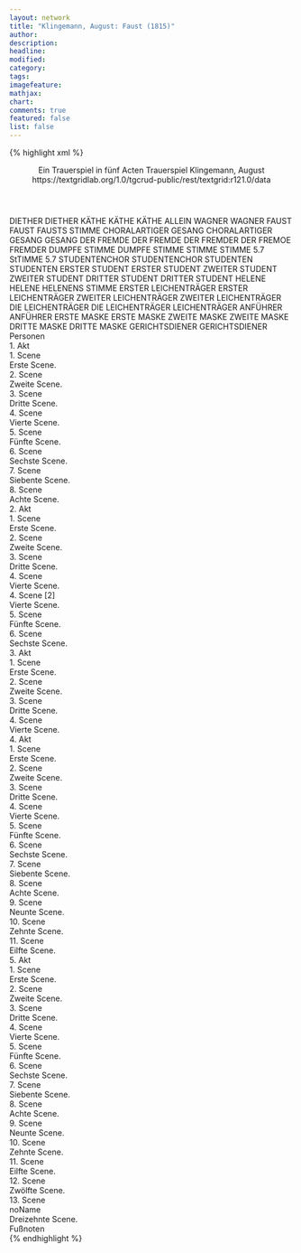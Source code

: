 ```yaml
---
layout: network
title: "Klingemann, August: Faust (1815)"
author:
description:
headline:
modified:
category:
tags:
imagefeature:
mathjax:
chart:
comments: true
featured: false
list: false
---
```

{% highlight xml %}
<?xml-model href="https://raw.githubusercontent.com/DLiNa/project/master/rules/lina.rnc"?><?xml-model href="https://raw.githubusercontent.com/DLiNa/project/master/rules/lina.sch"?>
<play xmlns="http://lina.digital">
  <header>
    <title>Faust</title>
    <subtitle>Ein Trauerspiel in fünf Acten</subtitle>
    <genretitle>Trauerspiel</genretitle>
    <author>Klingemann, August</author>
    <date type="print" when="1815"/>
    <date type="premiere"/>
    <date type="written"/>
    <source>https://textgridlab.org/1.0/tgcrud-public/rest/textgrid:r121.0/data</source>
  </header>
  <personae>
    <character>
      <name>DIETHER</name>
      <alias xml:id="diether">
        <name>DIETHER</name>
      </alias>
    </character>
    <character>
      <name>KÄTHE</name>
      <alias xml:id="käthe">
        <name>KÄTHE</name>
      </alias>
      <alias xml:id="käthe_allein">
        <name>KÄTHE ALLEIN</name>
      </alias>
    </character>
    <character>
      <name>WAGNER</name>
      <alias xml:id="wagner">
        <name>WAGNER</name>
      </alias>
    </character>
    <character>
      <name>FAUST</name>
      <alias xml:id="faust">
        <name>FAUST</name>
      </alias>
      <alias xml:id="fausts_stimme">
        <name>FAUSTS STIMME</name>
      </alias>
    </character>
    <character>
      <name>CHORALARTIGER GESANG</name>
      <alias xml:id="choralartiger_gesang">
        <name>CHORALARTIGER GESANG</name>
      </alias>
      <alias xml:id="gesang">
        <name>GESANG</name>
      </alias>
    </character>
    <character>
      <name>DER FREMDE</name>
      <alias xml:id="der_fremde">
        <name>DER FREMDE</name>
      </alias>
      <alias xml:id="der_fremder">
        <name>DER FREMDER</name>
      </alias>
      <alias xml:id="der_fremoe">
        <name>DER FREMOE</name>
      </alias>
      <alias xml:id="fremder">
        <name>FREMDER</name>
      </alias>
    </character>
    <character>
      <name>DUMPFE STIMME</name>
      <alias xml:id="dumpfe_stimme">
        <name>DUMPFE STIMME</name>
      </alias>
      <alias xml:id="stimme">
        <name>STIMME</name>
      </alias>
    </character>
    <character>
      <name>STIMME 5.7</name>
      <alias xml:id="stimme_5.7">
        <name>StTIMME 5.7</name>
      </alias>
    </character>
    <character>
      <name>STUDENTENCHOR</name>
      <alias xml:id="studentenchor">
        <name>STUDENTENCHOR</name>
      </alias>
    </character>
    <character>
      <name>STUDENTEN</name>
      <alias xml:id="studenten">
        <name>STUDENTEN</name>
      </alias>
    </character>
    <character>
      <name>ERSTER STUDENT</name>
      <alias xml:id="erster_student">
        <name>ERSTER STUDENT</name>
      </alias>
    </character>
    <character>
      <name>ZWEITER STUDENT</name>
      <alias xml:id="zweiter_student">
        <name>ZWEITER STUDENT</name>
      </alias>
    </character>
    <character>
      <name>DRITTER STUDENT</name>
      <alias xml:id="dritter_student">
        <name>DRITTER STUDENT</name>
      </alias>
    </character>
    <character>
      <name>HELENE</name>
      <alias xml:id="helene">
        <name>HELENE</name>
      </alias>
      <alias xml:id="helenens_stimme">
        <name>HELENENS STIMME</name>
      </alias>
    </character>
    <character>
      <name>ERSTER LEICHENTRÄGER</name>
      <alias xml:id="erster_leichenträger">
        <name>ERSTER LEICHENTRÄGER</name>
      </alias>
    </character>
    <character>
      <name>ZWEITER LEICHENTRÄGER</name>
      <alias xml:id="zweiter_leichenträger">
        <name>ZWEITER LEICHENTRÄGER</name>
      </alias>
    </character>
    <character>
      <name>DIE LEICHENTRÄGER</name>
      <alias xml:id="die_leichenträger">
        <name>DIE LEICHENTRÄGER</name>
      </alias>
      <alias xml:id="leichenträger">
        <name>LEICHENTRÄGER</name>
      </alias>
    </character>
    <character>
      <name>ANFÜHRER</name>
      <alias xml:id="anführer">
        <name>ANFÜHRER</name>
      </alias>
    </character>
    <character>
      <name>ERSTE MASKE</name>
      <alias xml:id="erste_maske">
        <name>ERSTE MASKE</name>
      </alias>
    </character>
    <character>
      <name>ZWEITE MASKE</name>
      <alias xml:id="zweite_maske">
        <name>ZWEITE MASKE</name>
      </alias>
    </character>
    <character>
      <name>DRITTE MASKE</name>
      <alias xml:id="dritte_maske">
        <name>DRITTE MASKE</name>
      </alias>
    </character>
    <character>
      <name>GERICHTSDIENER</name>
      <alias xml:id="gerichtsdiener">
        <name>GERICHTSDIENER</name>
      </alias>
    </character>
  </personae>
  <text>
    <div>
      <head>Personen</head>
    </div>
    <div>
      <head>1. Akt</head>
      <div>
        <head>1. Scene</head>
        <div>
          <head>Erste Scene.</head>
          <sp who="#diether">
            <amount n="30" unit="speech_acts"/>
            <amount n="388" unit="words"/>
            <amount n="63" unit="lines"/>
            <amount n="1982" unit="chars"/>
          </sp>
          <sp who="#käthe">
            <amount n="29" unit="speech_acts"/>
            <amount n="789" unit="words"/>
            <amount n="111" unit="lines"/>
            <amount n="4195" unit="chars"/>
          </sp>
        </div>
      </div>
      <div>
        <head>2. Scene</head>
        <div>
          <head>Zweite Scene.</head>
          <sp who="#wagner">
            <amount n="8" unit="speech_acts"/>
            <amount n="458" unit="words"/>
            <amount n="63" unit="lines"/>
            <amount n="2563" unit="chars"/>
          </sp>
          <sp who="#diether">
            <amount n="8" unit="speech_acts"/>
            <amount n="103" unit="words"/>
            <amount n="15" unit="lines"/>
            <amount n="512" unit="chars"/>
          </sp>
          <sp who="#käthe">
            <amount n="7" unit="speech_acts"/>
            <amount n="63" unit="words"/>
            <amount n="10" unit="lines"/>
            <amount n="351" unit="chars"/>
          </sp>
        </div>
      </div>
      <div>
        <head>3. Scene</head>
        <div>
          <head>Dritte Scene.</head>
          <sp who="#faust">
            <amount n="17" unit="speech_acts"/>
            <amount n="333" unit="words"/>
            <amount n="48" unit="lines"/>
            <amount n="1736" unit="chars"/>
          </sp>
          <sp who="#käthe">
            <amount n="16" unit="speech_acts"/>
            <amount n="106" unit="words"/>
            <amount n="22" unit="lines"/>
            <amount n="542" unit="chars"/>
          </sp>
          <sp who="#diether">
            <amount n="9" unit="speech_acts"/>
            <amount n="42" unit="words"/>
            <amount n="9" unit="lines"/>
            <amount n="194" unit="chars"/>
          </sp>
          <sp who="#wagner">
            <amount n="5" unit="speech_acts"/>
            <amount n="28" unit="words"/>
            <amount n="6" unit="lines"/>
            <amount n="164" unit="chars"/>
          </sp>
        </div>
      </div>
      <div>
        <head>4. Scene</head>
        <div>
          <head>Vierte Scene.</head>
          <sp who="#choralartiger_gesang">
            <amount n="1" unit="speech_acts"/>
            <amount n="11" unit="words"/>
            <amount n="3" unit="lines"/>
            <amount n="72" unit="chars"/>
          </sp>
          <sp who="#faust">
            <amount n="3" unit="speech_acts"/>
            <amount n="357" unit="words"/>
            <amount n="44" unit="lines"/>
            <amount n="1860" unit="chars"/>
          </sp>
          <sp who="#gesang">
            <amount n="2" unit="speech_acts"/>
            <amount n="22" unit="words"/>
            <amount n="6" unit="lines"/>
            <amount n="146" unit="chars"/>
          </sp>
        </div>
      </div>
      <div>
        <head>5. Scene</head>
        <div>
          <head>Fünfte Scene.</head>
          <sp who="#faust">
            <amount n="8" unit="speech_acts"/>
            <amount n="309" unit="words"/>
            <amount n="42" unit="lines"/>
            <amount n="1631" unit="chars"/>
          </sp>
          <sp who="#der_fremde">
            <amount n="6" unit="speech_acts"/>
          </sp>
        </div>
      </div>
      <div>
        <head>6. Scene</head>
        <div>
          <head>Sechste Scene.</head>
          <sp who="#käthe">
            <amount n="6" unit="speech_acts"/>
            <amount n="43" unit="words"/>
            <amount n="8" unit="lines"/>
            <amount n="216" unit="chars"/>
          </sp>
          <sp who="#diether">
            <amount n="4" unit="speech_acts"/>
            <amount n="71" unit="words"/>
            <amount n="10" unit="lines"/>
            <amount n="325" unit="chars"/>
          </sp>
          <sp who="#wagner">
            <amount n="2" unit="speech_acts"/>
            <amount n="47" unit="words"/>
            <amount n="6" unit="lines"/>
            <amount n="227" unit="chars"/>
          </sp>
        </div>
      </div>
      <div>
        <head>7. Scene</head>
        <div>
          <head>Siebente Scene.</head>
          <sp who="#diether">
            <amount n="4" unit="speech_acts"/>
            <amount n="106" unit="words"/>
            <amount n="16" unit="lines"/>
            <amount n="495" unit="chars"/>
          </sp>
          <sp who="#käthe">
            <amount n="3" unit="speech_acts"/>
            <amount n="16" unit="words"/>
            <amount n="3" unit="lines"/>
            <amount n="79" unit="chars"/>
          </sp>
        </div>
      </div>
      <div>
        <head>8. Scene</head>
        <div>
          <head>Achte Scene.</head>
          <sp who="#wagner">
            <amount n="7" unit="speech_acts"/>
            <amount n="71" unit="words"/>
            <amount n="12" unit="lines"/>
            <amount n="376" unit="chars"/>
          </sp>
          <sp who="#käthe">
            <amount n="5" unit="speech_acts"/>
            <amount n="15" unit="words"/>
            <amount n="5" unit="lines"/>
            <amount n="59" unit="chars"/>
          </sp>
          <sp who="#diether">
            <amount n="2" unit="speech_acts"/>
            <amount n="3" unit="words"/>
            <amount n="2" unit="lines"/>
            <amount n="15" unit="chars"/>
          </sp>
          <sp who="#fausts_stimme">
            <amount n="2" unit="speech_acts"/>
            <amount n="4" unit="words"/>
            <amount n="2" unit="lines"/>
            <amount n="21" unit="chars"/>
          </sp>
        </div>
      </div>
    </div>
    <div>
      <head>2. Akt</head>
      <div>
        <head>1. Scene</head>
        <div>
          <head>Erste Scene.</head>
          <sp who="#faust">
            <amount n="7" unit="speech_acts"/>
            <amount n="1184" unit="words"/>
            <amount n="157" unit="lines"/>
            <amount n="6178" unit="chars"/>
          </sp>
          <sp who="#dumpfe_stimme">
            <amount n="1" unit="speech_acts"/>
            <amount n="14" unit="words"/>
            <amount n="2" unit="lines"/>
            <amount n="82" unit="chars"/>
          </sp>
          <sp who="#stimme">
            <amount n="5" unit="speech_acts"/>
            <amount n="94" unit="words"/>
            <amount n="17" unit="lines"/>
            <amount n="499" unit="chars"/>
          </sp>
        </div>
      </div>
      <div>
        <head>2. Scene</head>
        <div>
          <head>Zweite Scene.</head>
          <sp who="#diether">
            <amount n="21" unit="speech_acts"/>
            <amount n="185" unit="words"/>
            <amount n="28" unit="lines"/>
            <amount n="868" unit="chars"/>
          </sp>
          <sp who="#käthe">
            <amount n="21" unit="speech_acts"/>
            <amount n="475" unit="words"/>
            <amount n="66" unit="lines"/>
            <amount n="2409" unit="chars"/>
          </sp>
        </div>
      </div>
      <div>
        <head>3. Scene</head>
        <div>
          <head>Dritte Scene.</head>
          <sp who="#wagner">
            <amount n="9" unit="speech_acts"/>
            <amount n="316" unit="words"/>
            <amount n="44" unit="lines"/>
            <amount n="1696" unit="chars"/>
          </sp>
          <sp who="#diether">
            <amount n="6" unit="speech_acts"/>
            <amount n="35" unit="words"/>
            <amount n="7" unit="lines"/>
            <amount n="170" unit="chars"/>
          </sp>
          <sp who="#käthe">
            <amount n="6" unit="speech_acts"/>
            <amount n="34" unit="words"/>
            <amount n="6" unit="lines"/>
            <amount n="182" unit="chars"/>
          </sp>
        </div>
      </div>
      <div>
        <head>4. Scene</head>
        <div>
          <head>Vierte Scene.</head>
          <sp who="#faust">
            <amount n="10" unit="speech_acts"/>
            <amount n="139" unit="words"/>
            <amount n="20" unit="lines"/>
            <amount n="669" unit="chars"/>
          </sp>
          <sp who="#käthe">
            <amount n="7" unit="speech_acts"/>
            <amount n="22" unit="words"/>
            <amount n="7" unit="lines"/>
            <amount n="110" unit="chars"/>
          </sp>
          <sp who="#diether">
            <amount n="9" unit="speech_acts"/>
            <amount n="90" unit="words"/>
            <amount n="15" unit="lines"/>
            <amount n="454" unit="chars"/>
          </sp>
        </div>
      </div>
      <div>
        <head>4. Scene [2]</head>
        <div>
          <head>Vierte Scene.</head>
          <sp who="#wagner">
            <amount n="10" unit="speech_acts"/>
            <amount n="202" unit="words"/>
            <amount n="27" unit="lines"/>
            <amount n="1066" unit="chars"/>
          </sp>
          <sp who="#faust">
            <amount n="10" unit="speech_acts"/>
            <amount n="253" unit="words"/>
            <amount n="35" unit="lines"/>
            <amount n="1359" unit="chars"/>
          </sp>
        </div>
      </div>
      <div>
        <head>5. Scene</head>
        <div>
          <head>Fünfte Scene.</head>
          <sp who="#käthe">
            <amount n="3" unit="speech_acts"/>
            <amount n="19" unit="words"/>
            <amount n="3" unit="lines"/>
            <amount n="91" unit="chars"/>
          </sp>
          <sp who="#faust">
            <amount n="3" unit="speech_acts"/>
            <amount n="76" unit="words"/>
            <amount n="10" unit="lines"/>
            <amount n="371" unit="chars"/>
          </sp>
          <sp who="#wagner">
            <amount n="1" unit="speech_acts"/>
            <amount n="10" unit="words"/>
            <amount n="1" unit="lines"/>
            <amount n="46" unit="chars"/>
          </sp>
        </div>
      </div>
      <div>
        <head>6. Scene</head>
        <div>
          <head>Sechste Scene.</head>
          <sp who="#käthe">
            <amount n="29" unit="speech_acts"/>
            <amount n="300" unit="words"/>
            <amount n="52" unit="lines"/>
            <amount n="1528" unit="chars"/>
          </sp>
          <sp who="#faust">
            <amount n="29" unit="speech_acts"/>
            <amount n="359" unit="words"/>
            <amount n="57" unit="lines"/>
            <amount n="1740" unit="chars"/>
          </sp>
        </div>
      </div>
    </div>
    <div>
      <head>3. Akt</head>
      <div>
        <head>1. Scene</head>
        <div>
          <head>Erste Scene.</head>
          <sp who="#studentenchor #studenten">
            <amount n="1" unit="speech_acts"/>
            <amount n="22" unit="words"/>
            <amount n="8" unit="lines"/>
            <amount n="138" unit="chars"/>
          </sp>
          <sp who="#studenten #erster_student #zweiter_student #dritter_student">
            <amount n="1" unit="speech_acts"/>
            <amount n="2" unit="words"/>
            <amount n="1" unit="lines"/>
            <amount n="12" unit="chars"/>
          </sp>
          <sp who="#faust">
            <amount n="13" unit="speech_acts"/>
            <amount n="133" unit="words"/>
            <amount n="20" unit="lines"/>
            <amount n="681" unit="chars"/>
          </sp>
          <sp who="#wagner">
            <amount n="8" unit="speech_acts"/>
            <amount n="152" unit="words"/>
            <amount n="23" unit="lines"/>
            <amount n="795" unit="chars"/>
          </sp>
          <sp who="#der_fremde">
            <amount n="2" unit="speech_acts"/>
            <amount n="3" unit="words"/>
            <amount n="1" unit="lines"/>
            <amount n="16" unit="chars"/>
          </sp>
          <sp who="#erster_student">
            <amount n="16" unit="speech_acts"/>
            <amount n="306" unit="words"/>
            <amount n="44" unit="lines"/>
            <amount n="1625" unit="chars"/>
          </sp>
          <sp who="#zweiter_student">
            <amount n="9" unit="speech_acts"/>
            <amount n="42" unit="words"/>
            <amount n="9" unit="lines"/>
            <amount n="208" unit="chars"/>
          </sp>
          <sp who="#dritter_student">
            <amount n="8" unit="speech_acts"/>
            <amount n="41" unit="words"/>
            <amount n="9" unit="lines"/>
            <amount n="200" unit="chars"/>
          </sp>
        </div>
      </div>
      <div>
        <head>2. Scene</head>
        <div>
          <head>Zweite Scene.</head>
          <sp who="#wagner">
            <amount n="16" unit="speech_acts"/>
            <amount n="149" unit="words"/>
            <amount n="24" unit="lines"/>
            <amount n="787" unit="chars"/>
          </sp>
          <sp who="#faust">
            <amount n="17" unit="speech_acts"/>
            <amount n="201" unit="words"/>
            <amount n="31" unit="lines"/>
            <amount n="960" unit="chars"/>
          </sp>
          <sp who="#der_fremde">
            <amount n="3" unit="speech_acts"/>
            <amount n="35" unit="words"/>
            <amount n="7" unit="lines"/>
            <amount n="198" unit="chars"/>
          </sp>
          <sp who="#fremder">
            <amount n="11" unit="speech_acts"/>
            <amount n="291" unit="words"/>
            <amount n="39" unit="lines"/>
            <amount n="1515" unit="chars"/>
          </sp>
        </div>
      </div>
      <div>
        <head>3. Scene</head>
        <div>
          <head>Dritte Scene.</head>
          <sp who="#faust">
            <amount n="23" unit="speech_acts"/>
            <amount n="260" unit="words"/>
            <amount n="42" unit="lines"/>
            <amount n="1270" unit="chars"/>
          </sp>
          <sp who="#fremder">
            <amount n="22" unit="speech_acts"/>
            <amount n="424" unit="words"/>
            <amount n="66" unit="lines"/>
            <amount n="2202" unit="chars"/>
          </sp>
        </div>
      </div>
      <div>
        <head>4. Scene</head>
        <div>
          <head>Vierte Scene.</head>
          <sp who="#faust">
            <amount n="1" unit="speech_acts"/>
            <amount n="240" unit="words"/>
            <amount n="31" unit="lines"/>
            <amount n="1307" unit="chars"/>
          </sp>
          <sp who="#helene">
            <amount n="1" unit="speech_acts"/>
            <amount n="8" unit="words"/>
            <amount n="1" unit="lines"/>
            <amount n="44" unit="chars"/>
          </sp>
        </div>
      </div>
    </div>
    <div>
      <head>4. Akt</head>
      <div>
        <head>1. Scene</head>
        <div>
          <head>Erste Scene.</head>
          <sp who="#fremder">
            <amount n="14" unit="speech_acts"/>
            <amount n="257" unit="words"/>
            <amount n="40" unit="lines"/>
            <amount n="1334" unit="chars"/>
          </sp>
          <sp who="#faust">
            <amount n="14" unit="speech_acts"/>
            <amount n="182" unit="words"/>
            <amount n="28" unit="lines"/>
            <amount n="899" unit="chars"/>
          </sp>
        </div>
      </div>
      <div>
        <head>2. Scene</head>
        <div>
          <head>Zweite Scene.</head>
          <sp who="#faust">
            <amount n="36" unit="speech_acts"/>
            <amount n="490" unit="words"/>
            <amount n="79" unit="lines"/>
            <amount n="2481" unit="chars"/>
          </sp>
          <sp who="#helene">
            <amount n="37" unit="speech_acts"/>
            <amount n="456" unit="words"/>
            <amount n="73" unit="lines"/>
            <amount n="2346" unit="chars"/>
          </sp>
        </div>
      </div>
      <div>
        <head>3. Scene</head>
        <div>
          <head>Dritte Scene.</head>
          <sp who="#faust">
            <amount n="1" unit="speech_acts"/>
            <amount n="257" unit="words"/>
            <amount n="33" unit="lines"/>
            <amount n="1300" unit="chars"/>
          </sp>
        </div>
      </div>
      <div>
        <head>4. Scene</head>
        <div>
          <head>Vierte Scene.</head>
          <sp who="#diether">
            <amount n="11" unit="speech_acts"/>
            <amount n="82" unit="words"/>
            <amount n="13" unit="lines"/>
            <amount n="394" unit="chars"/>
          </sp>
          <sp who="#käthe">
            <amount n="10" unit="speech_acts"/>
            <amount n="245" unit="words"/>
            <amount n="37" unit="lines"/>
            <amount n="1339" unit="chars"/>
          </sp>
        </div>
      </div>
      <div>
        <head>5. Scene</head>
        <div>
          <head>Fünfte Scene.</head>
          <sp who="#wagner">
            <amount n="1" unit="speech_acts"/>
            <amount n="39" unit="words"/>
            <amount n="4" unit="lines"/>
            <amount n="187" unit="chars"/>
          </sp>
        </div>
      </div>
      <div>
        <head>6. Scene</head>
        <div>
          <head>Sechste Scene.</head>
          <sp who="#käthe">
            <amount n="4" unit="speech_acts"/>
            <amount n="24" unit="words"/>
            <amount n="5" unit="lines"/>
            <amount n="108" unit="chars"/>
          </sp>
          <sp who="#wagner">
            <amount n="3" unit="speech_acts"/>
            <amount n="79" unit="words"/>
            <amount n="12" unit="lines"/>
            <amount n="426" unit="chars"/>
          </sp>
        </div>
      </div>
      <div>
        <head>7. Scene</head>
        <div>
          <head>Siebente Scene.</head>
          <sp who="#faust">
            <amount n="7" unit="speech_acts"/>
            <amount n="79" unit="words"/>
            <amount n="12" unit="lines"/>
            <amount n="407" unit="chars"/>
          </sp>
          <sp who="#käthe">
            <amount n="7" unit="speech_acts"/>
            <amount n="55" unit="words"/>
            <amount n="11" unit="lines"/>
            <amount n="294" unit="chars"/>
          </sp>
        </div>
      </div>
      <div>
        <head>8. Scene</head>
        <div>
          <head>Achte Scene.</head>
          <sp who="#faust">
            <amount n="1" unit="speech_acts"/>
            <amount n="54" unit="words"/>
            <amount n="7" unit="lines"/>
            <amount n="256" unit="chars"/>
          </sp>
        </div>
      </div>
      <div>
        <head>9. Scene</head>
        <div>
          <head>Neunte Scene.</head>
          <sp who="#käthe">
            <amount n="32" unit="speech_acts"/>
            <amount n="295" unit="words"/>
            <amount n="48" unit="lines"/>
            <amount n="1483" unit="chars"/>
          </sp>
          <sp who="#faust">
            <amount n="32" unit="speech_acts"/>
            <amount n="164" unit="words"/>
            <amount n="41" unit="lines"/>
            <amount n="777" unit="chars"/>
          </sp>
          <sp who="#helenens_stimme">
            <amount n="2" unit="speech_acts"/>
            <amount n="4" unit="words"/>
            <amount n="2" unit="lines"/>
            <amount n="21" unit="chars"/>
          </sp>
        </div>
      </div>
      <div>
        <head>10. Scene</head>
        <div>
          <head>Zehnte Scene.</head>
          <sp who="#käthe_allein">
            <amount n="1" unit="speech_acts"/>
            <amount n="29" unit="words"/>
            <amount n="5" unit="lines"/>
            <amount n="113" unit="chars"/>
          </sp>
        </div>
      </div>
      <div>
        <head>11. Scene</head>
        <div>
          <head>Eilfte Scene.</head>
          <sp who="#diether">
            <amount n="18" unit="speech_acts"/>
            <amount n="87" unit="words"/>
            <amount n="23" unit="lines"/>
            <amount n="417" unit="chars"/>
          </sp>
          <sp who="#käthe">
            <amount n="18" unit="speech_acts"/>
            <amount n="140" unit="words"/>
            <amount n="28" unit="lines"/>
            <amount n="627" unit="chars"/>
          </sp>
        </div>
      </div>
    </div>
    <div>
      <head>5. Akt</head>
      <div>
        <head>1. Scene</head>
        <div>
          <head>Erste Scene.</head>
          <sp who="#faust">
            <amount n="1" unit="speech_acts"/>
            <amount n="53" unit="words"/>
            <amount n="7" unit="lines"/>
            <amount n="293" unit="chars"/>
          </sp>
        </div>
      </div>
      <div>
        <head>2. Scene</head>
        <div>
          <head>Zweite Scene.</head>
          <sp who="#faust">
            <amount n="22" unit="speech_acts"/>
            <amount n="272" unit="words"/>
            <amount n="45" unit="lines"/>
            <amount n="1377" unit="chars"/>
          </sp>
          <sp who="#der_fremde">
            <amount n="4" unit="speech_acts"/>
            <amount n="32" unit="words"/>
            <amount n="6" unit="lines"/>
            <amount n="147" unit="chars"/>
          </sp>
          <sp who="#fremder">
            <amount n="18" unit="speech_acts"/>
            <amount n="141" unit="words"/>
            <amount n="24" unit="lines"/>
            <amount n="687" unit="chars"/>
          </sp>
        </div>
      </div>
      <div>
        <head>3. Scene</head>
        <div>
          <head>Dritte Scene.</head>
          <sp who="#wagner">
            <amount n="14" unit="speech_acts"/>
            <amount n="252" unit="words"/>
            <amount n="39" unit="lines"/>
            <amount n="1242" unit="chars"/>
          </sp>
          <sp who="#faust">
            <amount n="14" unit="speech_acts"/>
            <amount n="96" unit="words"/>
            <amount n="20" unit="lines"/>
            <amount n="481" unit="chars"/>
          </sp>
        </div>
      </div>
      <div>
        <head>4. Scene</head>
        <div>
          <head>Vierte Scene.</head>
          <sp who="#faust">
            <amount n="8" unit="speech_acts"/>
            <amount n="141" unit="words"/>
            <amount n="21" unit="lines"/>
            <amount n="721" unit="chars"/>
          </sp>
          <sp who="#erster_leichenträger">
            <amount n="6" unit="speech_acts"/>
            <amount n="38" unit="words"/>
            <amount n="7" unit="lines"/>
            <amount n="183" unit="chars"/>
          </sp>
          <sp who="#zweiter_leichenträger">
            <amount n="4" unit="speech_acts"/>
            <amount n="29" unit="words"/>
            <amount n="5" unit="lines"/>
            <amount n="156" unit="chars"/>
          </sp>
        </div>
      </div>
      <div>
        <head>5. Scene</head>
        <div>
          <head>Fünfte Scene.</head>
          <sp who="#diether">
            <amount n="11" unit="speech_acts"/>
            <amount n="42" unit="words"/>
            <amount n="10" unit="lines"/>
            <amount n="198" unit="chars"/>
          </sp>
          <sp who="#erster_leichenträger">
            <amount n="3" unit="speech_acts"/>
            <amount n="19" unit="words"/>
            <amount n="4" unit="lines"/>
            <amount n="108" unit="chars"/>
          </sp>
          <sp who="#faust">
            <amount n="12" unit="speech_acts"/>
            <amount n="141" unit="words"/>
            <amount n="24" unit="lines"/>
            <amount n="708" unit="chars"/>
          </sp>
          <sp who="#die_leichenträger #erster_leichenträger #zweiter_leichenträger">
            <amount n="1" unit="speech_acts"/>
            <amount n="2" unit="words"/>
            <amount n="1" unit="lines"/>
            <amount n="9" unit="chars"/>
          </sp>
          <sp who="#leichenträger #erster_leichenträger #zweiter_leichenträger">
            <amount n="1" unit="speech_acts"/>
            <amount n="2" unit="words"/>
            <amount n="1" unit="lines"/>
            <amount n="6" unit="chars"/>
          </sp>
        </div>
      </div>
      <div>
        <head>6. Scene</head>
        <div>
          <head>Sechste Scene.</head>
          <sp who="#anführer">
            <amount n="5" unit="speech_acts"/>
            <amount n="27" unit="words"/>
            <amount n="6" unit="lines"/>
            <amount n="150" unit="chars"/>
          </sp>
          <sp who="#erster_leichenträger">
            <amount n="5" unit="speech_acts"/>
            <amount n="44" unit="words"/>
            <amount n="7" unit="lines"/>
            <amount n="243" unit="chars"/>
          </sp>
        </div>
      </div>
      <div>
        <head>7. Scene</head>
        <div>
          <head>Siebente Scene.</head>
          <sp who="#faust">
            <amount n="8" unit="speech_acts"/>
            <amount n="182" unit="words"/>
            <amount n="28" unit="lines"/>
            <amount n="959" unit="chars"/>
          </sp>
          <sp who="#erste_maske">
            <amount n="9" unit="speech_acts"/>
            <amount n="44" unit="words"/>
            <amount n="9" unit="lines"/>
            <amount n="265" unit="chars"/>
          </sp>
          <sp who="#zweite_maske">
            <amount n="6" unit="speech_acts"/>
            <amount n="33" unit="words"/>
            <amount n="7" unit="lines"/>
            <amount n="185" unit="chars"/>
          </sp>
          <sp who="#dritte_maske">
            <amount n="5" unit="speech_acts"/>
            <amount n="18" unit="words"/>
            <amount n="5" unit="lines"/>
            <amount n="106" unit="chars"/>
          </sp>
          <sp who="#stimme_5.7">
            <amount n="2" unit="speech_acts"/>
            <amount n="13" unit="words"/>
            <amount n="2" unit="lines"/>
            <amount n="70" unit="chars"/>
          </sp>
        </div>
      </div>
      <div>
        <head>8. Scene</head>
        <div>
          <head>Achte Scene.</head>
          <sp who="#anführer">
            <amount n="9" unit="speech_acts"/>
            <amount n="53" unit="words"/>
            <amount n="11" unit="lines"/>
            <amount n="304" unit="chars"/>
          </sp>
          <sp who="#faust">
            <amount n="8" unit="speech_acts"/>
            <amount n="99" unit="words"/>
            <amount n="17" unit="lines"/>
            <amount n="520" unit="chars"/>
          </sp>
        </div>
      </div>
      <div>
        <head>9. Scene</head>
        <div>
          <head>Neunte Scene.</head>
          <sp who="#der_fremde">
            <amount n="2" unit="speech_acts"/>
            <amount n="14" unit="words"/>
            <amount n="3" unit="lines"/>
            <amount n="55" unit="chars"/>
          </sp>
          <sp who="#anführer">
            <amount n="1" unit="speech_acts"/>
            <amount n="4" unit="words"/>
            <amount n="1" unit="lines"/>
            <amount n="22" unit="chars"/>
          </sp>
          <sp who="#gerichtsdiener">
            <amount n="1" unit="speech_acts"/>
            <amount n="3" unit="words"/>
            <amount n="1" unit="lines"/>
            <amount n="14" unit="chars"/>
          </sp>
        </div>
      </div>
      <div>
        <head>10. Scene</head>
        <div>
          <head>Zehnte Scene.</head>
          <sp who="#faust">
            <amount n="9" unit="speech_acts"/>
            <amount n="72" unit="words"/>
            <amount n="12" unit="lines"/>
            <amount n="373" unit="chars"/>
          </sp>
          <sp who="#der_fremde">
            <amount n="9" unit="speech_acts"/>
            <amount n="40" unit="words"/>
            <amount n="10" unit="lines"/>
            <amount n="213" unit="chars"/>
          </sp>
        </div>
      </div>
      <div>
        <head>11. Scene</head>
        <div>
          <head>Eilfte Scene.</head>
          <sp who="#faust">
            <amount n="1" unit="speech_acts"/>
            <amount n="150" unit="words"/>
            <amount n="20" unit="lines"/>
            <amount n="793" unit="chars"/>
          </sp>
        </div>
      </div>
      <div>
        <head>12. Scene</head>
        <div>
          <head>Zwölfte Scene.</head>
          <sp who="#faust">
            <amount n="13" unit="speech_acts"/>
            <amount n="170" unit="words"/>
            <amount n="27" unit="lines"/>
            <amount n="893" unit="chars"/>
          </sp>
          <sp who="#helene">
            <amount n="13" unit="speech_acts"/>
            <amount n="57" unit="words"/>
            <amount n="14" unit="lines"/>
            <amount n="317" unit="chars"/>
          </sp>
        </div>
      </div>
      <div>
        <head>13. Scene</head>
        <div>
          <head>noName</head>
          <div>
            <head>Dreizehnte Scene.</head>
            <sp who="#faust">
              <amount n="18" unit="speech_acts"/>
              <amount n="224" unit="words"/>
              <amount n="35" unit="lines"/>
              <amount n="1184" unit="chars"/>
            </sp>
            <sp who="#der_fremde">
              <amount n="11" unit="speech_acts"/>
              <amount n="51" unit="words"/>
              <amount n="11" unit="lines"/>
              <amount n="263" unit="chars"/>
            </sp>
            <sp who="#fremder">
              <amount n="4" unit="speech_acts"/>
              <amount n="7" unit="words"/>
              <amount n="4" unit="lines"/>
              <amount n="38" unit="chars"/>
            </sp>
            <sp who="#der_fremder">
              <amount n="1" unit="speech_acts"/>
              <amount n="44" unit="words"/>
              <amount n="7" unit="lines"/>
              <amount n="213" unit="chars"/>
            </sp>
            <sp who="#der_fremoe">
              <amount n="1" unit="speech_acts"/>
              <amount n="9" unit="words"/>
              <amount n="1" unit="lines"/>
              <amount n="46" unit="chars"/>
            </sp>
          </div>
          <div>
            <head>Fußnoten</head>
          </div>
        </div>
      </div>
    </div>
  </text>
</play>
{% endhighlight %}